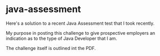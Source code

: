 # java-assessment
Here's a solution to a recent Java Assessment test that I took recently.

My purpose in posting this challenge to give prospective employers an indication as to the type of Java Developer that I am. 

The challenge itself is outlined int the PDF.

